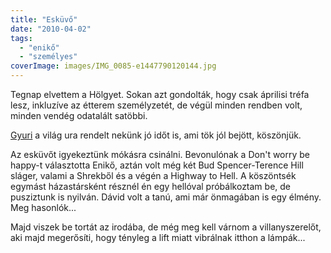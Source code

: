 ```yaml
---
title: "Esküvő"
date: "2010-04-02"
tags: 
  - "enikő"
  - "személyes"
coverImage: images/IMG_0085-e1447790120144.jpg
---
```


Tegnap elvettem a Hölgyet. Sokan azt gondolták, hogy csak áprilisi tréfa lesz, inkluzíve az étterem személyzetét, de végül minden rendben volt, minden vendég odatalált satöbbi.

[Gyuri](http://picasaweb.google.com/lebernyeg/AVRos#) a világ ura rendelt nekünk jó időt is, ami tök jól bejött, köszönjük.

Az esküvőt igyekeztünk mókásra csinálni. Bevonulónak a Don't worry be happy-t választotta Enikő, aztán volt még két Bud Spencer-Terence Hill sláger, valami a Shrekből és a végén a Highway to Hell. A köszöntsék egymást házastársként résznél én egy hellóval próbálkoztam be, de pusziztunk is nyilván. Dávid volt a tanú, ami már önmagában is egy élmény. Meg hasonlók...

Majd viszek be tortát az irodába, de még meg kell várnom a villanyszerelőt, aki majd megerősíti, hogy tényleg a lift miatt vibrálnak itthon a lámpák...
